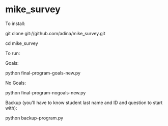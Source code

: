 mike_survey
===========
To install:

git clone git://github.com/adina/mike_survey.git

cd mike_survey

To run:

Goals:

python final-program-goals-new.py

No Goals:

python final-program-nogoals-new.py

Backup (you'll have to know student last name and ID and question to start with):

python backup-program.py
